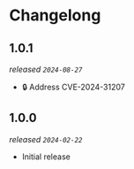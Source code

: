 # Changelong

## 1.0.1

_released `2024-08-27`_

- 🔒 Address CVE-2024-31207

## 1.0.0

_released `2024-02-22`_

- Initial release
